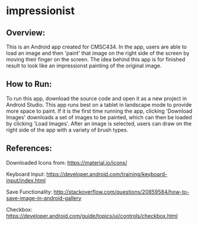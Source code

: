 # impressionist

## Overview:
This is an Android app created for CMSC434. In the app, users are able to load an image and then 'paint' that image on the right side of the screen by moving their finger on the screen. The idea behind this app is for finished result to look like an impressionst painting of the original image.

## How to Run: 
To run this app, download the source code and open it as a new project in Android Studio. This app runs best on a tablet in landscape mode to provide more space to paint. If it is the first time running the app, clicking 'Download Images' downloads a set of images to be painted, which can then be loaded by clicking 'Load Images'. After an image is selected, users can draw on the right side of the app with a variety of brush types.

## References:

Downloaded Icons from: https://material.io/icons/

Keyboard Input: https://developer.android.com/training/keyboard-input/index.html

Save Functionality: http://stackoverflow.com/questions/20859584/how-to-save-image-in-android-gallery

Checkbox: https://developer.android.com/guide/topics/ui/controls/checkbox.html
